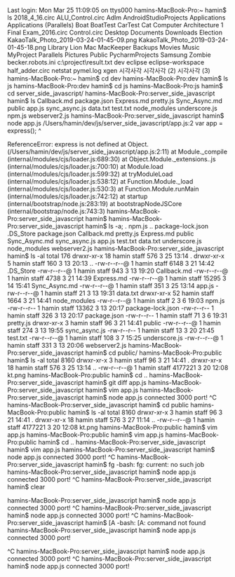 Last login: Mon Mar 25 11:09:05 on ttys000
hamins-MacBook-Pro:~ hamin$ ls
2018_4_16.circ
ALU_Control.circ
Adlm
AndroidStudioProjects
Applications
Applications (Parallels)
Boat
BoatTest
CarTest
Cat
Computer Architecture 1 Final Exam_2016.circ
Control.circ
Desktop
Documents
Downloads
Election
KakaoTalk_Photo_2019-03-24-01-45-09.png
KakaoTalk_Photo_2019-03-24-01-45-18.png
Library
Lion
Mac
MacKeeper Backups
Movies
Music
MyProject
Parallels
Pictures
Public
PycharmProjects
Samsung
Zombie
becker.robots.ini
c:\project\result.txt
dev
eclipse
eclipse-workspace
half_adder.circ
netstat
pymel.log
xgen
시각사각
시각사각 (2)
시각사각 (3)
hamins-MacBook-Pro:~ hamin$ cd dev
hamins-MacBook-Pro:dev hamin$ ls
js
hamins-MacBook-Pro:dev hamin$ cd js
hamins-MacBook-Pro:js hamin$ cd server_side_javascript/
hamins-MacBook-Pro:server_side_javascript hamin$ ls
Callback.md		package.json
Express.md		pretty.js
Sync_Async.md		public
app.js			sync_async.js
data.txt		test.txt
node_modules		underscore.js
npm.js			webserver2.js
hamins-MacBook-Pro:server_side_javascript hamin$ node app.js
/Users/hamin/dev/js/server_side_javascript/app.js:2
var app = express();
          ^

ReferenceError: express is not defined
    at Object.<anonymous> (/Users/hamin/dev/js/server_side_javascript/app.js:2:11)
    at Module._compile (internal/modules/cjs/loader.js:689:30)
    at Object.Module._extensions..js (internal/modules/cjs/loader.js:700:10)
    at Module.load (internal/modules/cjs/loader.js:599:32)
    at tryModuleLoad (internal/modules/cjs/loader.js:538:12)
    at Function.Module._load (internal/modules/cjs/loader.js:530:3)
    at Function.Module.runMain (internal/modules/cjs/loader.js:742:12)
    at startup (internal/bootstrap/node.js:283:19)
    at bootstrapNodeJSCore (internal/bootstrap/node.js:743:3)
hamins-MacBook-Pro:server_side_javascript hamin$
hamins-MacBook-Pro:server_side_javascript hamin$ ls -a;
.			npm.js
..			package-lock.json
.DS_Store		package.json
Callback.md		pretty.js
Express.md		public
Sync_Async.md		sync_async.js
app.js			test.txt
data.txt		underscore.js
node_modules		webserver2.js
hamins-MacBook-Pro:server_side_javascript hamin$ ls -al
total 176
drwxr-xr-x  18 hamin  staff    576  3 25 13:14 .
drwxr-xr-x   5 hamin  staff    160  3 13 20:13 ..
-rw-r--r--@  1 hamin  staff   6148  3 21 14:42 .DS_Store
-rw-r--r--@  1 hamin  staff    943  3 13 19:20 Callback.md
-rw-r--r--@  1 hamin  staff   4738  3 21 14:39 Express.md
-rw-r--r--@  1 hamin  staff  15295  3 14 15:41 Sync_Async.md
-rw-r--r--@  1 hamin  staff    351  3 25 13:14 app.js
-rw-r--r--@  1 hamin  staff     21  3 13 19:31 data.txt
drwxr-xr-x  52 hamin  staff   1664  3 21 14:41 node_modules
-rw-r--r--@  1 hamin  staff      2  3  6 19:03 npm.js
-rw-r--r--   1 hamin  staff  13362  3 13 20:17 package-lock.json
-rw-r--r--   1 hamin  staff    326  3 13 20:17 package.json
-rw-r--r--   1 hamin  staff     71  3  6 19:31 pretty.js
drwxr-xr-x   3 hamin  staff     96  3 21 14:41 public
-rw-r--r--@  1 hamin  staff    274  3 13 19:55 sync_async.js
-rw-r--r--   1 hamin  staff     13  3 20 21:45 test.txt
-rw-r--r--@  1 hamin  staff    108  3  7 15:25 underscore.js
-rw-r--r--@  1 hamin  staff    331  3 13 20:06 webserver2.js
hamins-MacBook-Pro:server_side_javascript hamin$ cd public/
hamins-MacBook-Pro:public hamin$ ls -al
total 8160
drwxr-xr-x   3 hamin  staff       96  3 21 14:41 .
drwxr-xr-x  18 hamin  staff      576  3 25 13:14 ..
-rw-r--r--@  1 hamin  staff  4177221  3 20 12:08 kt.png
hamins-MacBook-Pro:public hamin$ cd ..
hamins-MacBook-Pro:server_side_javascript hamin$ git diff app.js
hamins-MacBook-Pro:server_side_javascript hamin$ vim app.js
hamins-MacBook-Pro:server_side_javascript hamin$ node app.js
connected 3000 port!
^C
hamins-MacBook-Pro:server_side_javascript hamin$ cd public
hamins-MacBook-Pro:public hamin$ ls -al
total 8160
drwxr-xr-x   3 hamin  staff       96  3 21 14:41 .
drwxr-xr-x  18 hamin  staff      576  3 27 11:14 ..
-rw-r--r--@  1 hamin  staff  4177221  3 20 12:08 kt.png
hamins-MacBook-Pro:public hamin$ vim app.js
hamins-MacBook-Pro:public hamin$ vim app.js
hamins-MacBook-Pro:public hamin$ cd ..
hamins-MacBook-Pro:server_side_javascript hamin$ vim app.js
hamins-MacBook-Pro:server_side_javascript hamin$ node app.js
connected 3000 port!
^C
hamins-MacBook-Pro:server_side_javascript hamin$ fg
-bash: fg: current: no such job
hamins-MacBook-Pro:server_side_javascript hamin$ node app.js
connected 3000 port!
^C
hamins-MacBook-Pro:server_side_javascript hamin$ clear

hamins-MacBook-Pro:server_side_javascript hamin$ node app.js
connected 3000 port!
^C
hamins-MacBook-Pro:server_side_javascript hamin$ node app.js
connected 3000 port!
^C
hamins-MacBook-Pro:server_side_javascript hamin$ [A
-bash: [A: command not found
hamins-MacBook-Pro:server_side_javascript hamin$ node app.js
connected 3000 port!





























^C
hamins-MacBook-Pro:server_side_javascript hamin$ node app.js
connected 3000 port!
^C
hamins-MacBook-Pro:server_side_javascript hamin$ node app.js
connected 3000 port!
